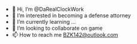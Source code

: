 - 👋 Hi, I’m @DaRealClockWork
- 👀 I’m interested in becoming a defense attorney
- 🌱 I’m currently learning ...
- 💞️ I’m looking to collaborate on game
- 📫 How to reach me BZK142@outlook.com

<!---
DaRealClockWork/DaRealClockWork is a ✨ special ✨ repository because its `README.md` (this file) appears on your GitHub profile.
You can click the Preview link to take a look at your changes.
--->

